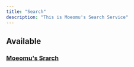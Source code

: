 ```yaml
---
title: "Search"
description: "This is Moeomu's Search Service"
---
```


## Available

### [Moeomu's Srarch](https://s.moeomu.com)
